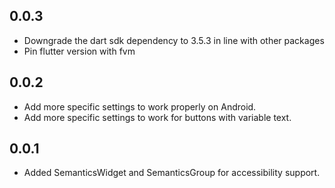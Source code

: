 ## 0.0.3

* Downgrade the dart sdk dependency to 3.5.3 in line with other packages
* Pin flutter version with fvm

## 0.0.2

* Add more specific settings to work properly on Android.
* Add more specific settings to work for buttons with variable text.

## 0.0.1

* Added SemanticsWidget and SemanticsGroup for accessibility support.
